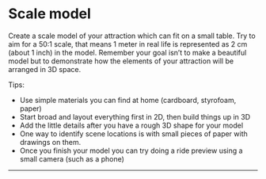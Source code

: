 # Scale model

Create a scale model of your attraction which can fit on a small table. Try to aim for a 50:1 scale, that means 1 meter in real life is represented as 2 cm (about 1 inch) in the model. Remember your goal isn’t to make a beautiful model but to demonstrate how the elements of your attraction will be arranged in 3D space.

Tips:

* Use simple materials you can find at home (cardboard, styrofoam, paper)
* Start broad and layout everything first in 2D, then build things up in 3D
* Add the little details after you have a rough 3D shape for your model
* One way to identify scene locations is with small pieces of paper with drawings on them.
* Once you finish your model you can try doing a ride preview using a small camera (such as a phone)

---
